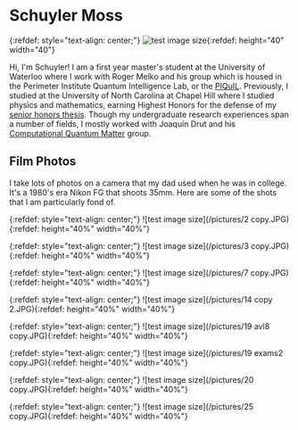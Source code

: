 # Schuyler Moss
{:refdef: style="text-align: center;"}
![test image size](/pictures/gradpic.jpg){:refdef: height="40" width="40"}


Hi, I'm Schuyler! I am a first year master's student at the University of Waterloo where I work with Roger Melko and his group which is housed in the Perimeter Institute Quantum Intelligence Lab, or the [PIQuIL](https://perimeterinstitute.ca/perimeter-institute-quantum-intelligence-lab-piquil). Previously, I studied at the University of North Carolina at Chapel Hill where I studied physics and mathematics, earning Highest Honors for the defense of my [senior honors thesis](https://cdr.lib.unc.edu/concern/honors_theses/kk91fs099). Though my undergraduate research experiences span a number of fields, I mostly worked with Joaquín Drut and his [Computational Quantum Matter](https://drut.web.unc.edu/) group.

 
## Film Photos

I take lots of photos on a camera that my dad used when he was in college. It's a 1980's era Nikon FG that shoots 35mm. Here are some of the shots that I am particularly fond of.

{:refdef: style="text-align: center;"}
![test image size](/pictures/2 copy.JPG){:refdef: height="40%" width="40%"}

{:refdef: style="text-align: center;"}
![test image size](/pictures/3 copy.JPG){:refdef: height="40%" width="40%"}

{:refdef: style="text-align: center;"}
![test image size](/pictures/7 copy.JPG){:refdef: height="40%" width="40%"}

{:refdef: style="text-align: center;"}
![test image size](/pictures/14 copy 2.JPG){:refdef: height="40%" width="40%"}

{:refdef: style="text-align: center;"}
![test image size](/pictures/19 avl8 copy.JPG){:refdef: height="40%" width="40%"}

{:refdef: style="text-align: center;"}
![test image size](/pictures/19 exams2 copy.JPG){:refdef: height="40%" width="40%"}

{:refdef: style="text-align: center;"}
![test image size](/pictures/20 copy.JPG){:refdef: height="40%" width="40%"}

{:refdef: style="text-align: center;"}
![test image size](/pictures/25 copy.JPG){:refdef: height="40%" width="40%"}